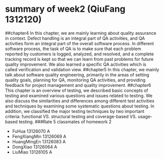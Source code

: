# summary of week2 (QiuFang 1312120)
##chapter4
In this chapter, we are mainly learning about quality assurance in context. Defect handling is an integral part of QA activities, and QA activities form an integral part of the overall software process. In different software process, the task of QA is to make sure that each problem reported by customers is logged, analyzed, and resolved, and a complete tracking record is kept so that we can learn from past problems for future quality improvement. We also learned a specific QA activities which is called verification and validation view.
##chapter5
In this chapter, we mainly talk about software quality engineering, primarily in the areas of setting quality goals, planning for QA, monitoring QA activities, and providing feedback for project management and quality improvement.
##chapter6
This chapter is an overview of testing, we described basic concepts of testing and examined various questions and issues related to testing. We also discuss the similarities and differences among different test activities and techniques by examining some systematic questions about testing. In addition, we classified the major testing techniques by two important criteria: functional VS. structural testing and coverage-based VS. usage-based testing.
###Rate 5 classmates of homework 2 
* FuHua 13126070 A
* FengXiangMin 13126069 A
* HuangMingEn 13126083 A
* DongXiao 13126064 A
* LiuMiao 13126105 A
